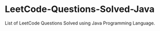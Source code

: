 # LeetCode-Questions-Solved-Java
List of LeetCode Questions Solved using Java Programming Language.
